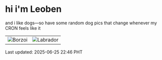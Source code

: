# hi i'm Leoben

and i like dogs—so have some random dog pics that change whenever my CRON feels like it

|  |  |
|--------|----------|
| ![Borzoi](https://random-dog-vercel.vercel.app/api/random-borzoi?v=1750862768) | ![Labrador](https://random-dog-vercel.vercel.app/api/random-labrador?v=1750862768) |

Last updated: 2025-06-25 22:46 PHT
